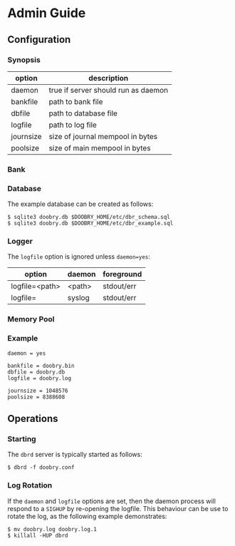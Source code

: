 Admin Guide
===========

Configuration
-------------

### Synopsis ###

| option    | description                         |
|-----------|-------------------------------------|
| daemon    | true if server should run as daemon |
| bankfile  | path to bank file                   |
| dbfile    | path to database file               |
| logfile   | path to log file                    |
| journsize | size of journal mempool in bytes    |
| poolsize  | size of main mempool in bytes       |

### Bank ###

### Database ###

The example database can be created as follows:

    $ sqlite3 doobry.db $DOOBRY_HOME/etc/dbr_schema.sql 
    $ sqlite3 doobry.db $DOOBRY_HOME/etc/dbr_example.sql 

### Logger ###

The `logfile` option is ignored unless `daemon=yes`:

| option           | daemon   | foreground |
|------------------|----------|------------|
| logfile=\<path\> | \<path\> | stdout/err |
| logfile=         | syslog   | stdout/err |

### Memory Pool ###

### Example ###

    daemon = yes

    bankfile = doobry.bin
    dbfile = doobry.db
    logfile = doobry.log

    journsize = 1048576
    poolsize = 8388608

Operations
----------

### Starting ###

The `dbrd` server is typically started as follows:

    $ dbrd -f doobry.conf

### Log Rotation ###

If the `daemon` and `logfile` options are set, then the daemon process will respond to a `SIGHUP` by
re-opening the logfile. This behaviour can be use to rotate the log, as the following example
demonstrates:

    $ mv doobry.log doobry.log.1
    $ killall -HUP dbrd
